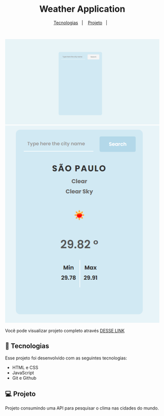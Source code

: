 <h1 align="center">Weather Application</h1>

<p align="center">
  <a href="#-tecnologias">Tecnologias</a>&nbsp;&nbsp;&nbsp;|&nbsp;&nbsp;&nbsp;
  <a href="#-projeto">Projeto</a>&nbsp;&nbsp;&nbsp;|&nbsp;&nbsp;&nbsp;
</p>

<br>

![screen-gif](./assets/weather_app.gif)
![alt text](./assets/weather_app.png)

Você pode visualizar projeto completo através [DESSE LINK](https://sarahvjustino.github.io/weather-app/)

## 🚀 Tecnologias

Esse projeto foi desenvolvido com as seguintes tecnologias:

- HTML e CSS
- JavaScript
- Git e Github

## 💻 Projeto

Projeto consumindo uma API para pesquisar o clima nas cidades do mundo.
